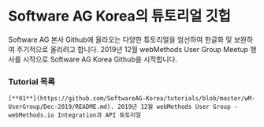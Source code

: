 Software AG Korea의 튜토리얼 깃헙
======================

Software AG 본사 Github에 올라오는 다양한 튜토리얼을 엄선하여 한글화 및 보완하여 주기적으로 올리려고 합니다.
2019년 12월 webMethods User Group Meetup 행사를 시작으로 Software AG Korea Github을 시작합니다.

### Tutorial 목록
```
[**01**](https://github.com/SoftwareAG-Korea/tutorials/blob/master/wM-UserGroup/Dec-2019/README.md). 2019년 12월 webMethods User Group - webMethods.io Integration과 API 튜토리얼

```



